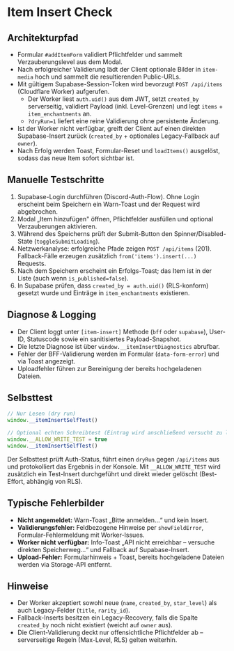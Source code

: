 # Item Insert Check

## Architekturpfad
- Formular `#addItemForm` validiert Pflichtfelder und sammelt Verzauberungslevel aus dem Modal.
- Nach erfolgreicher Validierung lädt der Client optionale Bilder in `item-media` hoch und sammelt die resultierenden Public-URLs.
- Mit gültigem Supabase-Session-Token wird bevorzugt `POST /api/items` (Cloudflare Worker) aufgerufen.
  - Der Worker liest `auth.uid()` aus dem JWT, setzt `created_by` serverseitig, validiert Payload (inkl. Level-Grenzen) und legt `items` + `item_enchantments` an.
  - `?dryRun=1` liefert eine reine Validierung ohne persistente Änderung.
- Ist der Worker nicht verfügbar, greift der Client auf einen direkten Supabase-Insert zurück (`created_by` + optionales Legacy-Fallback auf `owner`).
- Nach Erfolg werden Toast, Formular-Reset und `loadItems()` ausgelöst, sodass das neue Item sofort sichtbar ist.

## Manuelle Testschritte
1. Supabase-Login durchführen (Discord-Auth-Flow). Ohne Login erscheint beim Speichern ein Warn-Toast und der Request wird abgebrochen.
2. Modal „Item hinzufügen" öffnen, Pflichtfelder ausfüllen und optional Verzauberungen aktivieren.
3. Während des Speicherns prüft der Submit-Button den Spinner/Disabled-State (`toggleSubmitLoading`).
4. Netzwerkanalyse: erfolgreiche Pfade zeigen `POST /api/items` (201). Fallback-Fälle erzeugen zusätzlich `from('items').insert(...)` Requests.
5. Nach dem Speichern erscheint ein Erfolgs-Toast; das Item ist in der Liste (auch wenn `is_published=false`).
6. In Supabase prüfen, dass `created_by = auth.uid()` (RLS-konform) gesetzt wurde und Einträge in `item_enchantments` existieren.

## Diagnose & Logging
- Der Client loggt unter `[item-insert]` Methode (`bff` oder `supabase`), User-ID, Statuscode sowie ein sanitisiertes Payload-Snapshot.
- Die letzte Diagnose ist über `window.__itemInsertDiagnostics` abrufbar.
- Fehler der BFF-Validierung werden im Formular (`data-form-error`) und via Toast angezeigt.
- Uploadfehler führen zur Bereinigung der bereits hochgeladenen Dateien.

## Selbsttest
```js
// Nur Lesen (dry run)
window.__itemInsertSelfTest()

// Optional echten Schreibtest (Eintrag wird anschließend versucht zu löschen)
window.__ALLOW_WRITE_TEST = true
window.__itemInsertSelfTest()
```
Der Selbsttest prüft Auth-Status, führt einen `dryRun` gegen `/api/items` aus und protokolliert das Ergebnis in der Konsole. Mit `__ALLOW_WRITE_TEST` wird zusätzlich ein Test-Insert durchgeführt und direkt wieder gelöscht (Best-Effort, abhängig von RLS).

## Typische Fehlerbilder
- **Nicht angemeldet:** Warn-Toast „Bitte anmelden…“ und kein Insert.
- **Validierungsfehler:** Feldbezogene Hinweise per `showFieldError`, Formular-Fehlermeldung mit Worker-Issues.
- **Worker nicht verfügbar:** Info-Toast „API nicht erreichbar – versuche direkten Speicherweg…“ und Fallback auf Supabase-Insert.
- **Upload-Fehler:** Formularhinweis + Toast, bereits hochgeladene Dateien werden via Storage-API entfernt.

## Hinweise
- Der Worker akzeptiert sowohl neue (`name`, `created_by`, `star_level`) als auch Legacy-Felder (`title`, `rarity_id`).
- Fallback-Inserts besitzen ein Legacy-Recovery, falls die Spalte `created_by` noch nicht existiert (weicht auf `owner` aus).
- Die Client-Validierung deckt nur offensichtliche Pflichtfelder ab – serverseitige Regeln (Max-Level, RLS) gelten weiterhin.
